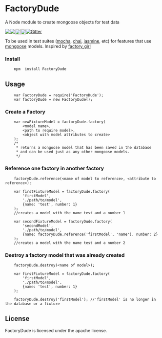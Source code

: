 # FactoryDude

A Node module to create mongoose objects for test data

[![Gitter](https://badges.gitter.im/Join%20Chat.svg)](https://gitter.im/cpg1111/FactoryDude?utm_source=badge&utm_medium=badge&utm_campaign=pr-badge&utm_content=badge)
<img src="https://travis-ci.org/cpg1111/FactoryDude.svg?branch=master" style="float: left;"/>
<img src="https://david-dm.org/cpg1111/FactoryDude.svg" style="float: left;"/>
<a href="http://badge.fury.io/gh/cpg1111%2FFactoryDude"><img src="https://badge.fury.io/gh/cpg1111%2FFactoryDude.svg" style="float: left;" alt="GitHub version" height="18"></a>
<a href="http://badge.fury.io/js/factorydude"><img src="https://badge.fury.io/js/factorydude.svg" alt="npm version" height="18" style="float: left;"></a>

To be used in test suites (<a href="https://github.com/mochajs/mocha">mocha</a>, <a href="https://github.com/chaijs/chai">chai</a>, <a href="https://github.com/jasmine/jasmine">jasmine</a>, etc) for features that use <a href="https://github.com/LearnBoost/mongoose">mongoose</a> models.
Inspired by <a href="https://github.com/thoughtbot/factory_girl">factory_girl</a>

### Install

```
	npm  install FactoryDude
```

## Usage

```
	var FactoryDude = require('FactoryDude');
	var factoryDude = new FactoryDude();
```

### Create a Factory

```
	var newFixtureModel = factoryDude.factory(
		<model name>,
		<path to require model>,
		<object with model attributes to create>
	);
	/*
	 * returns a mongoose model that has been saved in the database
	 * and can be used just as any other mongoose models.
	 */
```

### Reference one factory in another factory
```
	factoryDude.reference(<name of model to reference>, <attribute to reference>);
```

```
	var firstFixtureModel = factoryDude.factory(
		'firstModel',
		'./path/to/model',
		{name: 'test', number: 1}
	);
	//creates a model with the name test and a number 1

	var secondFixtureModel = factoryDude.factory(
		'secondModel',
		'./path/to/model',
		{name: factoryDude.reference('firstModel', 'name'), number: 2}
	);
	//creates a model with the name test and a number 2
```

### Destroy a factory model that was already created
```
	factoryDude.destroy(<name of model>);
```

```
	var firstFixtureModel = factoryDude.factory(
		'firstModel',
		'./path/to/model',
		{name: 'test', number: 1}
	);

	factoryDude.destroy('firstModel'); //'firstModel' is no longer in the database or a fixture
```

## License
FactoryDude is licensed under the apache license.
